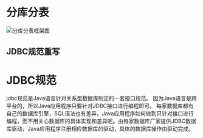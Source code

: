 # 分库分表
  ![分库分表框架图](http://dangdangdotcom.github.io/sharding-jdbc/img/architecture.png)
  ## JDBC规范重写

# JDBC规范
jdbc规范是Java语言针对关系型数据库制定的一套接口规范。
因为Java语言是跨平台的，所以Java应用程序只要针对JDBC接口进行编程即可。
每家数据库都有自己的数据库引擎，SQL语法也有差异，Java应用程序如何做到只针对接口进行编程，而不用关心数据库的具体实现和差异呢。由每家数据库厂家提供JDBC数据库驱动，Java应用程序注册相应数据库的驱动，具体的数据库操作由驱动完成。
